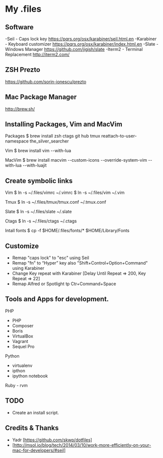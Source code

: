 My .files
========

Software
--------
-Seil - Caps lock key 
    https://pqrs.org/osx/karabiner/seil.html.en
-Karabiner - Keyboard customizer
    https://pqrs.org/osx/karabiner/index.html.en
-Slate - Windows Manager
    https://github.com/jigish/slate
-Iterm2 - Terminal Replacement
    http://iterm2.com/

ZSH Prezto
----------
https://github.com/sorin-ionescu/prezto

Mac Package Manager
--------------
http://brew.sh/

Installing Packages, Vim and MacVim
---------------------------
Packages
	$ brew install zsh ctags git hub tmux reattach-to-user-namespace the_silver_searcher

Vim
    $ brew install vim --with-lua

MacVim
	$ brew install macvim --custom-icons --override-system-vim --with-lua --with-luajit

Create symbolic links
--------------------

Vim
    $ ln -s ~/.files/vimrc ~/.vimrc
    $ ln -s ~/.files/vim ~/.vim

Tmux
    $ ln -s ~/.files/tmux/tmux.conf ~/.tmux.conf

Slate
    $ ln -s ~/.files/slate ~/.slate

Ctags
    $ ln -s ~/.files/ctags ~/.ctags

Intall fonts
    $ cp -f $HOME/.files/fonts/* $HOME/Library/Fonts

Customize
---------
- Remap "caps lock" to "esc" using Seil
- Remap "fn" to “Hyper” key also "Shift+Control+Option+Command" using Karabiner
- Change Key repeat with Karabiner [Delay Until Repeat => 200, Key Repeat => 22]
- Remap Alfred or Spotlight tp Ctr+Command+Space


Tools and Apps for development.
-------------------------------
PHP
   - PHP 
   - Composer
   - Boris
   - VirtualBox
   - Vagrant
   - Sequel Pro

Python
   - virtualenv 
   - ipthon
   - ipython notebook

Ruby
    - rvm

TODO
----
- Create an install script.

Credits & Thanks
----------------
- Yadr [https://github.com/skwp/dotfiles]
- [http://msol.io/blog/tech/2014/03/10/work-more-efficiently-on-your-mac-for-developers/#seil]
